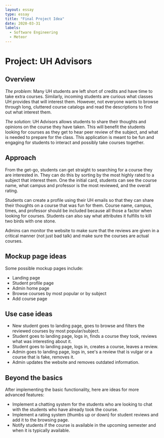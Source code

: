 ```yaml
---
layout: essay
type: essay
title: "Final Project Idea"
date: 2020-03-31
labels:
  - Software Engineering
  - Meteor
---
```

# Project: UH Advisors

## Overview
*The problem*: Many UH students are left short of credits and have time to take extra courses. Similarly, incoming students are curious what classes UH provides that will interest them. However, not everyone wants to browse through long, cluttered course catalogs and read the descriptions to find out what interest them.

*The solution*: UH Advisors allows students to share their thoughts and opinions on the course they have taken. This will benefit the students looking for courses as they get to hear peer review of the subject, and what is needed to prepare for the class. This application is meant to be fun and engaging for students to interact and possibly take courses together.

## Approach
From the get-go, students can get straight to searching for a course they are interested in. They can do this by sorting by the most highly rated to a subject that interest them. One the initial card, students can see the course name, what campus and professor is the most reviewed, and the overall rating.

Students can create a profile using their UH emails so that they can share their thoughts on a course that was fun for them. Course name, campus, times, and professor should be included because all those a factor when looking for courses. Students can also say what attributes it fulfills to kill two birds with one stone.

Admins can monitor the website to make sure that the reviews are given in a critical manner (not just bad talk) and make sure the courses are actual courses. 

## Mockup page ideas
Some possible mockup pages include:
* Landing page
* Student profile page
* Admin home page
* Browse courses by most popular or by subject
* Add course page

## Use case ideas
* New student goes to landing page, goes to browse and filters the reviewed courses by most popular/subject.
* Student goes to landing page, logs in, finds a course they took, reviews what was interesting about it. 
* Student goes to landing page, logs in, creates a course, leaves a review.
* Admin goes to landing page, logs in, see's a review that is vulgar or a course that is fake, removes it.
* Admin updates the website and removes outdated information.

## Beyond the basics
After implementing the basic functionality, here are ideas for more advanced features:
* Implement a chatting system for the students who are looking to chat with the students who have already took the course.
* Implement a rating system (thumbs up or down) for student reviews and add it to the browsing page.
* Notify students if the course is available in the upcoming semester and when it is typically available.
